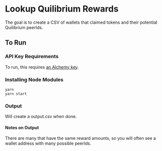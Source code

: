 # Lookup Quilibrium Rewards
The goal is to create a CSV of wallets that claimed tokens and their potential Quilibrium peerIds.

## To Run
### API Key Requirements
To run, this requires [an Alchemy key](https://dashboard.alchemy.com/).

### Installing Node Modules
```
yarn
yarn start
```

### Output
Will create a output.csv when done.
#### Notes on Output
There are many that have the same reward amounts, so you will often see a wallet address with many possible peerIds.